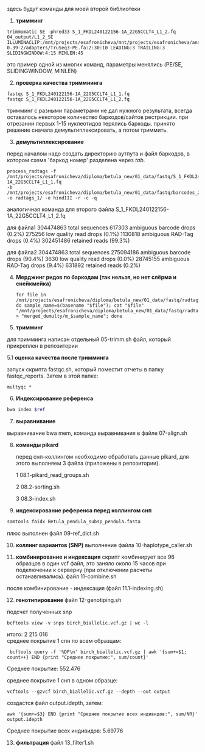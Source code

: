 здесь будут команды для моей второй библиотеки
1. __тримминг__
```
trimmomatic SE -phred33 S_1_FKDL240122156-1A_22G5CCLT4_L1_2.fq 04_output/L1_2_SE ILLUMINACLIP:/mnt/projects/esafronicheva/mnt/projects/esafronicheva/anaconda_new/envs/Trimm/share/trimmomatic-0.39-2/adapters/TruSeq3-PE.fa:2:30:10 LEADING:3 TRAILING:3 SLIDINGWINDOW:4:15 MINLEN:45
```
это пример одной из многих команд, параметры менялись (PE/SE, SLIDINGWINDOW, MINLEN)

2. __проверка качества триммиинга__
```
fastqc S_1_FKDL240122156-1A_22G5CCLT4_L1_1.fq
fastqc S_1_FKDL240122156-1A_22G5CCLT4_L1_2.fq
```
тримминг с разными параметрами не дал нужного результата, всегда оставалось некоторое количество баркодов/сайтов рестрикции. 
при отрезании первых 1-15 нуклеотидов терялись баркоды. принято решение сначала демультиплексировать, а потом триммить.

3. __демультиплексирование__
   
перед началом надо создать директорию аутпута и файл баркодов, в котором схема 'баркод номер' разделена через _tab_.
```
process_radtags -f /mnt/projects/esafronicheva/diploma/betula_new/01_data/fastq/S_1_FKDL240122156-1A_22G5CCLT4_L1_1.fq 
-b /mnt/projects/esafronicheva/diploma/betula_new/01_data/fastq/barcodes_24.txt -o radtags_1/ -e hindIII -r -c -q
```
аналогичная команда для второго файла S_1_FKDL240122156-1A_22G5CCLT4_L1_2.fq

для файла1
304474863 total sequences 617303 ambiguous barcode drops (0.2%) 
275256 low quality read drops (0.1%) 1130818 ambiguous RAD-Tag drops (0.4%)
302451486 retained reads (99.3%)

для файла2
304474863 total sequences
275094186 ambiguous barcode drops (90.4%)
     3630 low quality read drops (0.0%)
 28745155 ambiguous RAD-Tag drops (9.4%)
   631892 retained reads (0.2%)

4. __Мерджинг ридов по баркодам (так нельзя, но нет слёрма и снейкмейка)__
   ```
   for file in /mnt/projects/esafronicheva/diploma/betula_new/01_data/fastq/radtags_1/*.fq; do sample_name=$(basename "$file"); cat "$file" "/mnt/projects/esafronicheva/diploma/betula_new/01_data/fastq/radtags_2/$sample_name" > "merged_dumulty/m_$sample_name"; done
   ```
5. __тримминг__
   
для тримминга написан отдельный 05-trimm.sh файл, который прикреплен в репозитории

 5.1 __оценка качества после тримминга__

 запуск скрипта fastqc.sh, который поместит отчеты в папку fastqc_reports. Затем в этой папке:

 ```
multyqc *

 ```

6. __Индексирование референса__
``` bash
bwa index $ref
```

7. __выравнивание__
   
выравнивание bwa mem, команда выравнивания в файле 07-align.sh

8. __команды pikard__

   перед снп-коллингом необходимо обработать данные pikard, для этого выполняем 3 файла (приложены в репозитории).
   
   1 08.1-pikard_read_groups.sh
   
   2 08.2-sorting.sh
   
   3 08.3-index.sh
9. __индексирование референса перед коллингом снп__ 

``` bash 
samtools faidx Betula_pendula_subsp_pendula.fasta
```
плюс выполнен файл 09-ref_dict.sh 

10. __коллинг вариантов (SNP)__
выполнение файла 10-haplotype_caller.sh

11. __комбинирование и индексация__
скрипт комбинирует все 96 образцов в один vcf файл, это заняло около 15 часов при подключении к серверну (при отключении расчеты останавливались). файл 11-combine.sh

после комбинирование - индексация (файл 11.1-indexing.sh)

12. __генотипирование__
    файл 12-genotiping.sh

подсчет полученных snp 

```
bcftools view -v snps birch_biallelic.vcf.gz | wc -l
```    
итого: 2 215 016    
среднее покрытие 1 спн по всем образцам:
```
 bcftools query -f '%DP\n' birch_biallelic.vcf.gz | awk '{sum+=$1; count++} END {print "Среднее покрытие:", sum/count}'
```
Среднее покрытие: 552.476

среднее покрытие 1 снп в одном образце: 
```
vcftools --gzvcf birch_biallelic.vcf.gz --depth --out output
```
создастся файл  output.idepth, затем:
```
awk '{sum+=$3} END {print "Среднее покрытие всех индивидов:", sum/NR}' output.idepth
```
Среднее покрытие всех индивидов: 5.69776

13. __фильтрация__
    файл 13_filter1.sh
